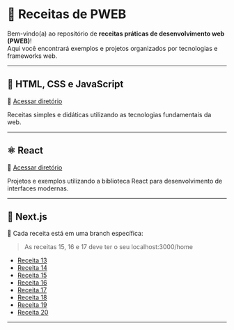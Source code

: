 # 🍳 Receitas de PWEB

Bem-vindo(a) ao repositório de **receitas práticas de desenvolvimento web (PWEB)**!  
Aqui você encontrará exemplos e projetos organizados por tecnologias e frameworks web.

---

## 🧩 HTML, CSS e JavaScript

📁 [Acessar diretório](https://github.com/anderson-gpc/pweb/tree/main/html_css_js)

Receitas simples e didáticas utilizando as tecnologias fundamentais da web.

---

## ⚛️ React

📁 [Acessar diretório](https://github.com/anderson-gpc/pweb/tree/main/projeto-web)

Projetos e exemplos utilizando a biblioteca React para desenvolvimento de interfaces modernas.

---

## 🚀 Next.js

📂 Cada receita está em uma branch específica:

> As receitas 15, 16 e 17 deve ter o seu localhost:3000/home

- [Receita 13](https://github.com/anderson-gpc/pweb/tree/nextjs/receita13)  
- [Receita 14](https://github.com/anderson-gpc/pweb/tree/nextjs/receita14)
- [Receita 15](https://github.com/anderson-gpc/pweb/tree/nextjs/receita15) 
- [Receita 16](https://github.com/anderson-gpc/pweb/tree/nextjs/receita16)  
- [Receita 17](https://github.com/anderson-gpc/pweb/tree/nextjs/receita17)
- [Receita 18](https://github.com/anderson-gpc/pweb/tree/nextjs/receita18)
- [Receita 19](https://github.com/anderson-gpc/pweb/tree/nextjs/receita19)
- [Receita 20](https://github.com/anderson-gpc/pweb/tree/nextjs/receita20)

---